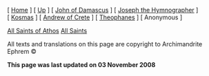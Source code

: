 \[ [Home](index.md) \] \[ [Up](canons.md) \] \[ [John of Damascus](john-dam.md) \] \[ [Joseph the Hymnographer](jo-hym.md) \] \[ [Kosmas](kosmas.md) \] \[ [Andrew of Crete](and-crete.md) \] \[ [Theophanes](theophan.md) \] \[ Anonymous \]

[All Saints of Athos](athoscan.md) [All Saints](allstscan.md)

All texts and translations on this page are copyright to Archimandrite Ephrem ©

**This page was last updated on 03 November 2008**
